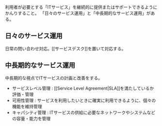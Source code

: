 利用者が必要とする「ITサービス」を継続的に提供またはサポートできるようにかんりすること。
「日々のサービス運用」と「中長期的なサービス運用」がある。

## 日々のサービス運用
日常の問い合わせ対応。[[サービスデスク]]を置いて対応する。

## 中長期的なサービス運用
中長期的な視点でITサービスの計画と改善をする。

- サービスレベル管理 : [[Service Level Agreement|SLA]]を満たしているか評価・管理 
- 可用性管理 : サービスを利用したいときに確実に利用できるように、個々の機能を維持管理
- キャパシティ管理 : ITサービスの供給に必要なネットワークやシステムなどの容量・能力を管理

